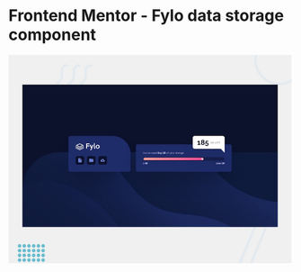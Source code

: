 # Frontend Mentor - Fylo data storage component

![Design preview for the Fylo data storage component coding challenge](./design/desktop-preview.jpg)


